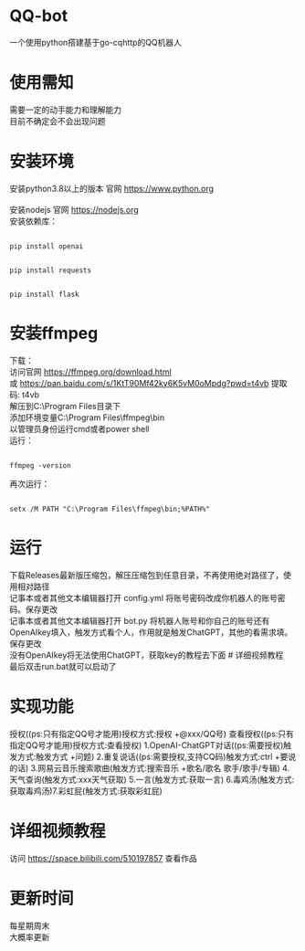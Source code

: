 # QQ-bot
一个使用python搭建基于go-cqhttp的QQ机器人
# 使用需知
需要一定的动手能力和理解能力
<br>
目前不确定会不会出现问题
# 安装环境
安装python3.8以上的版本 官网 https://www.python.org
<br>
<br>
安装nodejs 官网 https://nodejs.org
<br>
安装依赖库：
<pre><code>
pip install openai
</code></pre>
<pre><code>
pip install requests
</code></pre>
<pre><code>
pip install flask
</code></pre>
# 安装ffmpeg
下载：
<br>
访问官网 https://ffmpeg.org/download.html
<br>
或 https://pan.baidu.com/s/1KtT90Mf42ky6K5vM0oMpdg?pwd=t4vb 提取码: t4vb 
<br>
解压到C:\Program Files目录下
<br>
添加环境变量C:\Program Files\ffmpeg\bin
<br>
以管理员身份运行cmd或者power shell
<br>
运行：
<pre><code>
ffmpeg -version
</code></pre>
再次运行：
<pre><code>
setx /M PATH "C:\Program Files\ffmpeg\bin;%PATH%"
</code></pre>
# 运行
下载Releases最新版压缩包，解压压缩包到任意目录，不再使用绝对路径了，使用相对路径
<br>
记事本或者其他文本编辑器打开 config.yml 将账号密码改成你机器人的账号密码。保存更改
<br>
记事本或者其他文本编辑器打开 bot.py 将机器人账号和你自己的账号还有OpenAIkey填入，触发方式看个人，作用就是触发ChatGPT，其他的看需求填。保存更改
<br>
没有OpenAIkey将无法使用ChatGPT，获取key的教程去下面 # 详细视频教程
<br>
最后双击run.bat就可以启动了
# 实现功能
授权((ps:只有指定QQ号才能用)授权方式:授权 +@xxx/QQ号)
查看授权((ps:只有指定QQ号才能用)授权方式:查看授权)
1.OpenAI-ChatGPT对话((ps:需要授权)触发方式:触发方式 +问题)
2.重复说话((ps:需要授权,支持CQ码)触发方式:ctrl +要说的话)
3.网易云音乐搜索歌曲(触发方式:搜索音乐 +歌名/歌名 歌手/歌手/专辑)
4.天气查询(触发方式:xxx天气获取)
5.一言(触发方式:获取一言)
6.毒鸡汤(触发方式:获取毒鸡汤)7.彩虹屁(触发方式:获取彩虹屁)
# 详细视频教程
访问 https://space.bilibili.com/510197857 查看作品
# 更新时间
每星期周末
<br>
大概率更新
